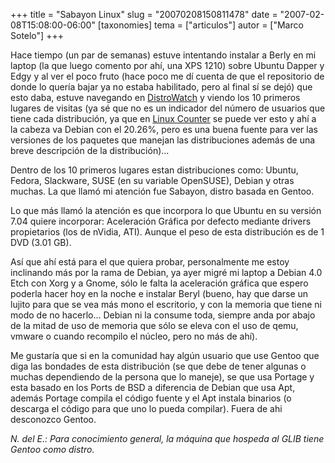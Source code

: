 +++
title = "Sabayon Linux"
slug = "20070208150811478"
date = "2007-02-08T15:08:00-06:00"
[taxonomies]
tema = ["articulos"]
autor = ["Marco Sotelo"]
+++

Hace tiempo (un par de semanas) estuve intentando instalar a Berly en mi
laptop (la que luego comento por ahí, una XPS 1210) sobre Ubuntu Dapper
y Edgy y al ver el poco fruto (hace poco me dí cuenta de que el
repositorio de donde lo quería bajar ya no estaba habilitado, pero al
final sí se dejó) que esto daba, estuve navegando en
[DistroWatch](http://distrowatch.com) y viendo los 10 primeros lugares
de visitas (ya sé que no es un indicador del número de usuarios que
tiene cada distribución, ya que en [Linux
Counter](http://counter.li.org/reports/machines.php) se puede ver esto y
ahí a la cabeza va Debian con el 20.26%, pero es una buena fuente para
ver las versiones de los paquetes que manejan las distribuciones además
de una breve descripción de la distribución)...

<!-- more -->
Dentro de los 10 primeros lugares estan distribuciones como: Ubuntu,
Fedora, Slackware, SUSE (en su variable OpenSUSE), Debian y otras
muchas. La que llamó mi atención fue Sabayon, distro basada en Gentoo.

Lo que más llamó la atención es que incorpora lo que Ubuntu en su
versión 7.04 quiere incorporar: Aceleración Gráfica por defecto mediante
drivers propietarios (los de nVidia, ATI). Aunque el peso de esta
distribución es de 1 DVD (3.01 GB).

Así que ahí está para el que quiera probar, personalmente me estoy
inclinando más por la rama de Debian, ya ayer migré mi laptop a Debian
4.0 Etch con Xorg y a Gnome, sólo le falta la aceleración gráfica que
espero poderla hacer hoy en la noche e instalar Beryl (bueno, hay que
darse un lujito para que se vea más mono el escritorio, y con la memoria
que tiene ni modo de no hacerlo... Debian ni la consume toda, siempre
anda por abajo de la mitad de uso de memoria que sólo se eleva con el
uso de qemu, vmware o cuando recompilo el núcleo, pero no más de ahí).

Me gustaría que si en la comunidad hay algún usuario que use Gentoo que
diga las bondades de esta distribución (se que debe de tener algunas o
muchas dependiendo de la persona que lo maneje), se que usa Portage y
esta basado en los Ports de BSD a diferencia de Debian que usa Apt,
además Portage compila el código fuente y el Apt instala binarios (o
descarga el código para que uno lo pueda compilar). Fuera de ahi
desconozco Gentoo.

*N. del E.: Para conocimiento general, la máquina que hospeda al GLIB
tiene Gentoo como distro.*
